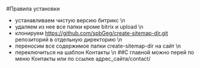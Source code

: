 #Правила установки
* устанавливаем чистую версию битрикс \n
* удаляем из нее все папки кроме bitrix и upload \n
* клонируем https://github.com/spbGeg/create-sitemap-dir.git репозиторий в отдельную директорию \n
* переносим все содержимое папки create-sitemap-dir  на сайт \n
* переключиться на шаблон Контакты \n
##С главной можно перей по меню Контакты или по ссылке адрес_сайта/contact/ 
